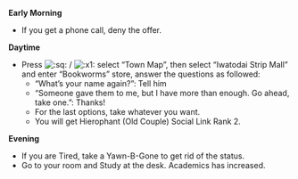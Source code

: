**Early Morning**

- If you get a phone call, deny the offer.

**Daytime**

- Press ![:sq:](/assets/square.png) / ![:x1:](/assets/x1.png) select “Town Map”, then select “Iwatodai Strip Mall” and enter “Bookworms” store, answer the questions as followed:
  - “What’s your name again?”: Tell him
  - “Someone gave them to me, but I have more than enough. Go ahead, take one.”: Thanks!
  - For the last options, take whatever you want.
  - You will get Hierophant (Old Couple) Social Link Rank 2.

**Evening**

- If you are Tired, take a Yawn-B-Gone to get rid of the status.
- Go to your room and Study at the desk. Academics has increased.
